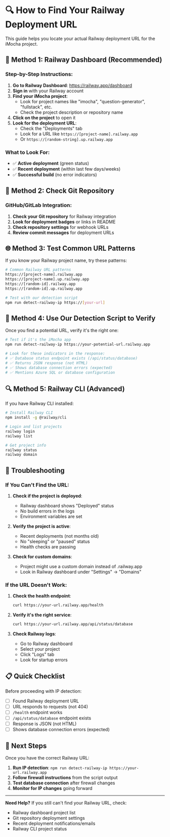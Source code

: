# 🔍 How to Find Your Railway Deployment URL

This guide helps you locate your actual Railway deployment URL for the iMocha project.

## 🚂 Method 1: Railway Dashboard (Recommended)

### Step-by-Step Instructions:
1. **Go to Railway Dashboard**: https://railway.app/dashboard
2. **Sign in** with your Railway account
3. **Find your iMocha project**:
   - Look for project names like "imocha", "question-generator", "fullstack", etc.
   - Check the project description or repository name
4. **Click on the project** to open it
5. **Look for the deployment URL**:
   - Check the "Deployments" tab
   - Look for a URL like `https://[project-name].railway.app`
   - Or `https://[random-string].up.railway.app`

### What to Look For:
- ✅ **Active deployment** (green status)
- ✅ **Recent deployment** (within last few days/weeks)
- ✅ **Successful build** (no error indicators)

## 🔗 Method 2: Check Git Repository

### GitHub/GitLab Integration:
1. **Check your Git repository** for Railway integration
2. **Look for deployment badges** or links in README
3. **Check repository settings** for webhook URLs
4. **Review commit messages** for deployment URLs

## 🌐 Method 3: Test Common URL Patterns

If you know your Railway project name, try these patterns:
```bash
# Common Railway URL patterns
https://[project-name].railway.app
https://[project-name].up.railway.app
https://[random-id].railway.app
https://[random-id].up.railway.app

# Test with our detection script
npm run detect-railway-ip https://[your-url]
```

## 🧪 Method 4: Use Our Detection Script to Verify

Once you find a potential URL, verify it's the right one:

```bash
# Test if it's the iMocha app
npm run detect-railway-ip https://your-potential-url.railway.app

# Look for these indicators in the response:
# ✅ Database status endpoint exists (/api/status/database)
# ✅ Returns JSON response (not HTML)
# ✅ Shows database connection errors (expected)
# ✅ Mentions Azure SQL or database configuration
```

## 🔍 Method 5: Railway CLI (Advanced)

If you have Railway CLI installed:
```bash
# Install Railway CLI
npm install -g @railway/cli

# Login and list projects
railway login
railway list

# Get project info
railway status
railway domain
```

## 🚨 Troubleshooting

### If You Can't Find the URL:
1. **Check if the project is deployed**:
   - Railway dashboard shows "Deployed" status
   - No build errors in the logs
   - Environment variables are set

2. **Verify the project is active**:
   - Recent deployments (not months old)
   - No "sleeping" or "paused" status
   - Health checks are passing

3. **Check for custom domains**:
   - Project might use a custom domain instead of .railway.app
   - Look in Railway dashboard under "Settings" → "Domains"

### If the URL Doesn't Work:
1. **Check the health endpoint**:
   ```bash
   curl https://your-url.railway.app/health
   ```

2. **Verify it's the right service**:
   ```bash
   curl https://your-url.railway.app/api/status/database
   ```

3. **Check Railway logs**:
   - Go to Railway dashboard
   - Select your project
   - Click "Logs" tab
   - Look for startup errors

## 📋 Quick Checklist

Before proceeding with IP detection:
- [ ] Found Railway deployment URL
- [ ] URL responds to requests (not 404)
- [ ] `/health` endpoint works
- [ ] `/api/status/database` endpoint exists
- [ ] Response is JSON (not HTML)
- [ ] Shows database connection errors (expected)

## 🎯 Next Steps

Once you have the correct Railway URL:
1. **Run IP detection**: `npm run detect-railway-ip https://your-url.railway.app`
2. **Follow firewall instructions** from the script output
3. **Test database connection** after firewall changes
4. **Monitor for IP changes** going forward

---

**Need Help?** If you still can't find your Railway URL, check:
- Railway dashboard project list
- Git repository deployment settings
- Recent deployment notifications/emails
- Railway CLI project status
